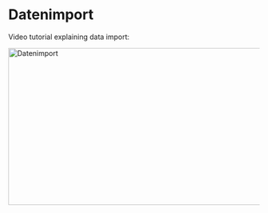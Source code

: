 Datenimport
============

Video tutorial explaining data import:

<a href="http://www.youtube.com/watch?feature=player_embedded&v=PM6b2ur6shQ
" target="_blank"><img src="http://img.youtube.com/vi/PM6b2ur6shQ/0.jpg" 
alt="Datenimport" width="560" height="315" border="0" /></a>
